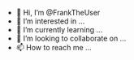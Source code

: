 - 👋 Hi, I’m @FrankTheUser
- 👀 I’m interested in ...
- 🌱 I’m currently learning ...
- 💞️ I’m looking to collaborate on ...
- 📫 How to reach me ...

<!---
FrankTheUser/FrankTheUser is a ✨ special ✨ repository because its `README.md` (this file) appears on your GitHub profile.
You can click the Preview link to take a look at your changes.
--->
